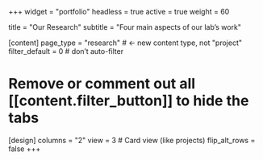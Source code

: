 +++
widget = "portfolio"
headless = true
active = true
weight = 60

title = "Our Research"
subtitle = "Four main aspects of our lab’s work"

[content]
  page_type = "research"   # <- new content type, not "project"
  filter_default = 0       # don’t auto-filter
  # Remove or comment out all [[content.filter_button]] to hide the tabs

[design]
  columns = "2"
  view = 3   # Card view (like projects)
  flip_alt_rows = false
+++
